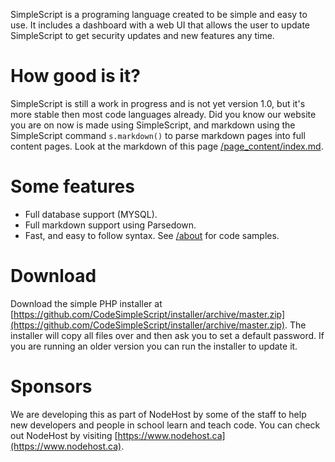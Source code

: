 SimpleScript is a programing language created to be simple and easy to use. It includes a dashboard with a web UI that allows the user to update SimpleScript to get security updates and new features any time.

# How good is it?
SimpleScript is still a work in progress and is not yet version 1.0, but it's more stable then most code languages already. Did you know our website you are on now is made using SimpleScript, and markdown using the SimpleScript command `s.markdown()` to parse markdown pages into full content pages. Look at the markdown of this page [/page_content/index.md](/page_content/index.md).

# Some features
* Full database support (MYSQL).
* Full markdown support using Parsedown.
* Fast, and easy to follow syntax. See [/about](/about) for code samples.

# Download
Download the simple PHP installer at [https://github.com/CodeSimpleScript/installer/archive/master.zip](https://github.com/CodeSimpleScript/installer/archive/master.zip). The installer will copy all files over and then ask you to set a default password. If you are running an older version you can run the installer to update it.

# Sponsors
We are developing this as part of NodeHost by some of the staff to help new developers and people in school learn and teach code. You can check out NodeHost by visiting [https://www.nodehost.ca](https://www.nodehost.ca).
